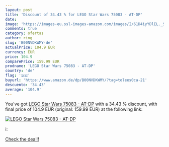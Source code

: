 ```yaml
---
layout: post
title: 'Discount of 34.43 % for LEGO Star Wars 75083 - AT-DP'
date: 
image: 'https://images-eu.ssl-images-amazon.com/images/I/61D4iyYDlEL._SL200_.jpg'
comments: true
category: ofertas
author: ring
slug: 'B00NVDKWMY-de'
actualPrice: 104.9 EUR
currency: EUR
price: 104.9
comparePrice: 159.99 EUR
prodname: 'LEGO Star Wars 75083 - AT-DP'
country: 'de'
flag: '🇩🇪'
buyurl: 'https://www.amazon.de/dp/B00NVDKWMY/?tag=tolees0ca-21'
descuento: '34.43'
average: '104.9'
---
```


You've got [LEGO Star Wars 75083 - AT-DP](https://www.amazon.de/dp/B00NVDKWMY/?tag=tolees0ca-21) with a  34.43 % discount, with final price of 104.9 EUR (original: 159.99 EUR) at the following link:

[![LEGO Star Wars 75083 - AT-DP](https://images-eu.ssl-images-amazon.com/images/I/61D4iyYDlEL._SL200_.jpg)](https://www.amazon.de/dp/B00NVDKWMY/?tag=tolees0ca-21)

ℹ️:


[Check the deal!!](https://www.amazon.de/dp/B00NVDKWMY/?tag=tolees0ca-21)
